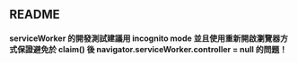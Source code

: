 ## README

#### serviceWorker 的開發測試建議用 incognito mode 並且使用重新開啟瀏覽器方式保證避免於 claim() 後 navigator.serviceWorker.controller = null 的問題！
